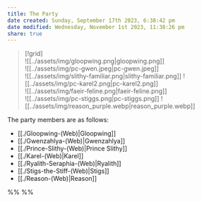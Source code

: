 ```yaml
---
title: The Party
date created: Sunday, September 17th 2023, 6:38:42 pm
date modified: Wednesday, November 1st 2023, 11:38:26 pm
share: true
---
```


> [!grid]  
> ![[../assets/img/gloopwing.png|gloopwing.png]]  
> ![[../assets/img/pc-gwen.jpeg|pc-gwen.jpeg]]  
> ![[../assets/img/slithy-familiar.png|slithy-familiar.png]]
> ![[../assets/img/pc-karel2.png|pc-karel2.png]]  
> ![[../assets/img/faeir-feline.png|faeir-feline.png]]  
> ![[../assets/img/pc-stiggs.png|pc-stiggs.png]]
> ![[../assets/img/reason_purple.webp|reason_purple.webp]]

The party members are as follows: 

- [[./Gloopwing-(Web)|Gloopwing]]
- [[./Gwenzahlya-(Web)|Gwenzahlya]]
- [[./Prince-Slithy-(Web)|Prince Slithy]]
- [[./Karel-(Web)|Karel]]
- [[./Ryalith-Seraphia-(Web)|Ryalith]]
- [[./Stigs-the-Stiff-(Web)|Stigs]]
- [[./Reason-(Web)|Reason]]


%%  %%
